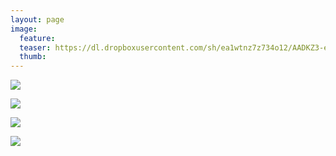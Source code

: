 ```yaml
---
layout: page
image:
  feature:
  teaser: https://dl.dropboxusercontent.com/sh/ea1wtnz7z734o12/AADKZ3-eEgRhrXRgJw9TvQM5a/luontokuvat/kev%C3%A4t/DS14780-245px.jpg
  thumb:
---
```


[![](https://dl.dropboxusercontent.com/sh/ea1wtnz7z734o12/AAAHSmI0iKwHfv06UxrfoO91a/luontokuvat/kev%C3%A4t/DS14780-800px.jpg)](https://dl.dropboxusercontent.com/sh/ea1wtnz7z734o12/AABaTMGTU9xTAnkF2nDqIWIqa/luontokuvat/kev%C3%A4t/DS14780.jpg)

[![](https://dl.dropboxusercontent.com/sh/ea1wtnz7z734o12/AAC5up2ThQ6UZmEBsyjvwY3va/luontokuvat/kev%C3%A4t/DS14781-800px.jpg)](https://dl.dropboxusercontent.com/sh/ea1wtnz7z734o12/AAAP4l73jqhAPC4ftpAJcgLUa/luontokuvat/kev%C3%A4t/DS14781.jpg)

[![](https://dl.dropboxusercontent.com/sh/ea1wtnz7z734o12/AABldKnSAWkqkufLvNzP51Hxa/luontokuvat/kev%C3%A4t/DS14783-800px.jpg)](https://dl.dropboxusercontent.com/sh/ea1wtnz7z734o12/AAD9KiJ7FGGJLZBuav36BgyVa/luontokuvat/kev%C3%A4t/DS14783.jpg)

[![](https://dl.dropboxusercontent.com/sh/ea1wtnz7z734o12/AAAyN9O-U4IKu0pbciuCbHOja/luontokuvat/kev%C3%A4t/DS14784-800px.jpg)](https://dl.dropboxusercontent.com/sh/ea1wtnz7z734o12/AACwa8OGCQy6-VZGQoI6jrwba/luontokuvat/kev%C3%A4t/DS14784.jpg)

